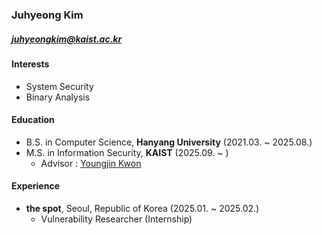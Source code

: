 ### Juhyeong Kim

##### juhyeongkim@kaist.ac.kr

#### Interests

- System Security
- Binary Analysis

#### Education

- B.S. in Computer Science, **Hanyang University** (2021.03. ~ 2025.08.)
- M.S. in Information Security, **KAIST** (2025.09. ~ )
  - Advisor : [Youngjin Kwon](https://sites.google.com/view/yjkwon/home)

#### Experience

- **the spot**, Seoul, Republic of Korea (2025.01. ~ 2025.02.)
  - Vulnerability Researcher (Internship)
